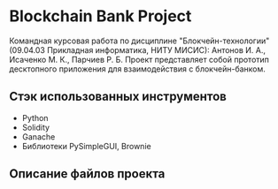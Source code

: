 # Blockchain Bank Project
Командная курсовая работа по дисциплине "Блокчейн-технологии" (09.04.03 Прикладная информатика, НИТУ МИСИС): Антонов И. А., Исаченко М. К., Парчиев Р. Б. Проект представляет собой прототип десктопного приложения для взаимодействия с блокчейн-банком.
## Стэк использованных инструментов
* Python
* Solidity
* Ganache
* Библиотеки PySimpleGUI, Brownie
## Описание файлов проекта
